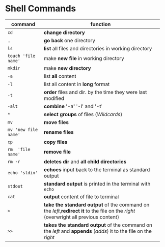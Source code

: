 # Shell Commands

|     command               |         function                                            |
|---------------------------|-------------------------------------------------------------|
|  ```cd```                 | __change directory__                                        |
|..                         | __go back__ one directory                                   |
| ```ls```                  | __list__ all files and directories in working directory     |
|```touch 'file name'```    | make __new file__ in working directory                      |
|```mkdir```                | make __new directory__                                      |
| ```-a```                  | list __all__ content                                        |
|```-l```                   | list all content in __long__ format                         |
| ```-t```                  | __order__ files and dir. by the time they were last modified|
|```-alt```                 | __combine__ '-a' '-l' and '-t'                              |
| ```*```                   | __select groups__ of files (_Wildcards_)                    |
|```mv```                   | __move files__                                              |
| ```mv 'new file name'```  | __rename files__                                            |
| ```cp```                  | __copy files__                                              |
|```rm  'file name'```      | __remove file__                                             |
|```rm -r ```               | __deletes dir__ and __all child directories__               |
|```echo 'stdin'```         | __echoes__ input back to the terminal as standard output    |
|```stdout```       | __standard output__ is printed in the terminal with ```echo```      |
|```cat```          | __output__ content of file to terminal                              |
|```>```            |__take the standard output__ of the command on the _left_,__redirect it__ to the file on the _right_ (overwright all previous content)|
|```>>```           | __takes the standard output__ of the command on the _left_ and __appends__ (_adds_) it to the file on the _right_                                         |